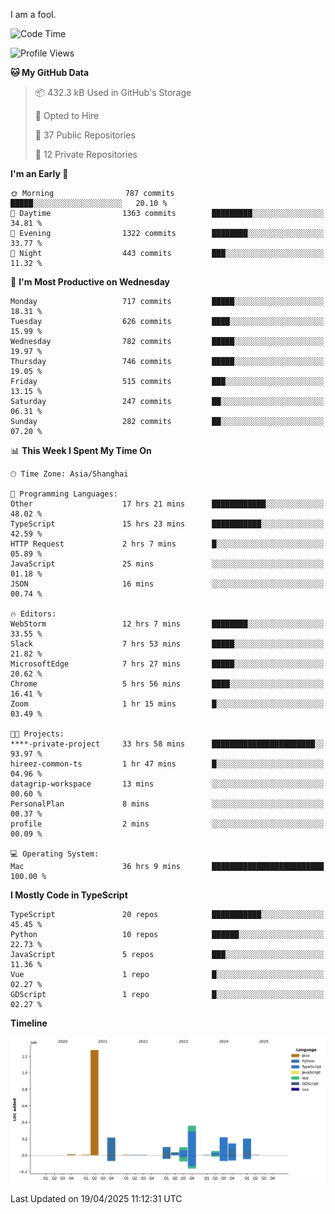 I am a fool.

<!--START_SECTION:waka-->
![Code Time](http://img.shields.io/badge/Code%20Time-2%2C903%20hrs%2038%20mins-blue)

![Profile Views](http://img.shields.io/badge/Profile%20Views-2-blue)

**🐱 My GitHub Data** 

> 📦 432.3 kB Used in GitHub's Storage 
 > 
> 💼 Opted to Hire
 > 
> 📜 37 Public Repositories 
 > 
> 🔑 12 Private Repositories 
 > 
**I'm an Early 🐤** 

```text
🌞 Morning                787 commits         █████░░░░░░░░░░░░░░░░░░░░   20.10 % 
🌆 Daytime                1363 commits        █████████░░░░░░░░░░░░░░░░   34.81 % 
🌃 Evening                1322 commits        ████████░░░░░░░░░░░░░░░░░   33.77 % 
🌙 Night                  443 commits         ███░░░░░░░░░░░░░░░░░░░░░░   11.32 % 
```
📅 **I'm Most Productive on Wednesday** 

```text
Monday                   717 commits         █████░░░░░░░░░░░░░░░░░░░░   18.31 % 
Tuesday                  626 commits         ████░░░░░░░░░░░░░░░░░░░░░   15.99 % 
Wednesday                782 commits         █████░░░░░░░░░░░░░░░░░░░░   19.97 % 
Thursday                 746 commits         █████░░░░░░░░░░░░░░░░░░░░   19.05 % 
Friday                   515 commits         ███░░░░░░░░░░░░░░░░░░░░░░   13.15 % 
Saturday                 247 commits         ██░░░░░░░░░░░░░░░░░░░░░░░   06.31 % 
Sunday                   282 commits         ██░░░░░░░░░░░░░░░░░░░░░░░   07.20 % 
```


📊 **This Week I Spent My Time On** 

```text
🕑︎ Time Zone: Asia/Shanghai

💬 Programming Languages: 
Other                    17 hrs 21 mins      ████████████░░░░░░░░░░░░░   48.02 % 
TypeScript               15 hrs 23 mins      ███████████░░░░░░░░░░░░░░   42.59 % 
HTTP Request             2 hrs 7 mins        █░░░░░░░░░░░░░░░░░░░░░░░░   05.89 % 
JavaScript               25 mins             ░░░░░░░░░░░░░░░░░░░░░░░░░   01.18 % 
JSON                     16 mins             ░░░░░░░░░░░░░░░░░░░░░░░░░   00.74 % 

🔥 Editors: 
WebStorm                 12 hrs 7 mins       ████████░░░░░░░░░░░░░░░░░   33.55 % 
Slack                    7 hrs 53 mins       █████░░░░░░░░░░░░░░░░░░░░   21.82 % 
MicrosoftEdge            7 hrs 27 mins       █████░░░░░░░░░░░░░░░░░░░░   20.62 % 
Chrome                   5 hrs 56 mins       ████░░░░░░░░░░░░░░░░░░░░░   16.41 % 
Zoom                     1 hr 15 mins        █░░░░░░░░░░░░░░░░░░░░░░░░   03.49 % 

🐱‍💻 Projects: 
****-private-project     33 hrs 58 mins      ███████████████████████░░   93.97 % 
hireez-common-ts         1 hr 47 mins        █░░░░░░░░░░░░░░░░░░░░░░░░   04.96 % 
datagrip-workspace       13 mins             ░░░░░░░░░░░░░░░░░░░░░░░░░   00.60 % 
PersonalPlan             8 mins              ░░░░░░░░░░░░░░░░░░░░░░░░░   00.37 % 
profile                  2 mins              ░░░░░░░░░░░░░░░░░░░░░░░░░   00.09 % 

💻 Operating System: 
Mac                      36 hrs 9 mins       █████████████████████████   100.00 % 
```

**I Mostly Code in TypeScript** 

```text
TypeScript               20 repos            ███████████░░░░░░░░░░░░░░   45.45 % 
Python                   10 repos            ██████░░░░░░░░░░░░░░░░░░░   22.73 % 
JavaScript               5 repos             ███░░░░░░░░░░░░░░░░░░░░░░   11.36 % 
Vue                      1 repo              █░░░░░░░░░░░░░░░░░░░░░░░░   02.27 % 
GDScript                 1 repo              █░░░░░░░░░░░░░░░░░░░░░░░░   02.27 % 
```



**Timeline**

![Lines of Code chart](https://raw.githubusercontent.com/VeejaLiu/VeejaLiu/master/assets/bar_graph.png)


 Last Updated on 19/04/2025 11:12:31 UTC
<!--END_SECTION:waka-->
